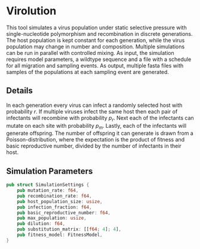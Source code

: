 # Virolution

This tool simulates a virus population under static selective pressure with
single-nucleotide polymorphism and recombination in discrete generations.  The
host population is kept constant for each generation, while the virus population
may change in number and composition. Multiple simulations can be run in
parallel with controlled mixing. As input, the simulation requires model
parameters, a wildtype sequence and a file with a schedule for all migration and
sampling events. As output, multiple fasta files with samples of the populations
at each sampling event are generated.

## Details

In each generation every virus can infect a randomly selected host with
probability $r$. If multiple viruses infect the same host then each pair of
infectants will recombine with probability $p_r$. Next each of the infectants
can mutate on each site with probability $p_m$. Lastly, each of the infectants
will generate offspring. The number of offspring it can generate is drawn from
a Poisson-distribution, where the expectation is the product of fitness and
basic reproductive number, divided by the number of infectants in their host.

## Simulation Parameters

```rust
pub struct SimulationSettings {
    pub mutation_rate: f64,
    pub recombination_rate: f64,
    pub host_population_size: usize,
    pub infection_fraction: f64,
    pub basic_reproductive_number: f64,
    pub max_population: usize,
    pub dilution: f64,
    pub substitution_matrix: [[f64; 4]; 4],
    pub fitness_model: FitnessModel,
}
```
